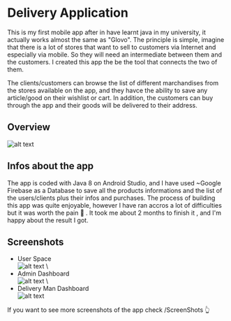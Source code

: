 # Delivery Application 
This is my first mobile app after in have learnt java in my university, it actually works almost the same as "Glovo".
The principle is simple, imagine that there is a lot of stores that want to sell to customers via Internet and especially via mobile. So they will need an intermediate between them and the customers. I created this app the be the tool that connects the two of them.

The clients/customers can browse the list of different marchandises from the stores available on the app, and they havce the ability to save any article/good on their wishlist or cart. In addition, the customers can buy through the app and their goods will be delivered to their address.


## Overview 
![alt text](https://github.com/SamoudiAnas/My-first-android-java-app/blob/main/Screenshots/1.PNG)


## Infos about the app
The app is coded with Java 8 on Android Studio, and I have used ~Google Firebase as a Database to save all the products informations and the list of the users/clients plus their infos and purchases.
The process of building this app was quite enjoyable, however I have ran accros a lot of difficulties but it was worth the pain :muscle: . It took me about 2 months to finish it , and I'm happy about the result I got.

## Screenshots

- User Space
\
![alt text](https://github.com/SamoudiAnas/My-first-android-java-app/blob/main/Screenshots/6.PNG)
\
- Admin Dashboard
\
![alt text](https://github.com/SamoudiAnas/My-first-android-java-app/blob/main/Screenshots/16.PNG)
\
- Delivery Man Dashboard
\
![alt text](https://github.com/SamoudiAnas/My-first-android-java-app/blob/main/Screenshots/22.PNG)


If you want to see more screenshots of the app check /ScreenShots :point_up_2:
